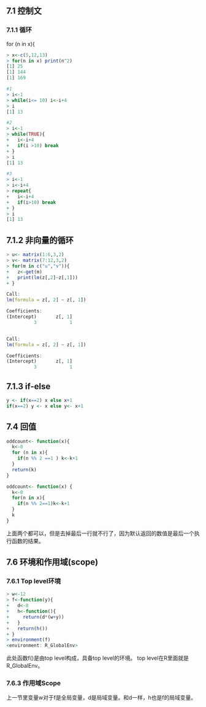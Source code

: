 ## 7.1 控制文
### 7.1.1 循环
for (n in x){ 

```r
> x<-c(5,12,13)
> for(n in x) print(n^2)
[1] 25
[1] 144
[1] 169
```

```r
#1
> i<-1
> while(i<= 10) i<-i+4
> i
[1] 13

#2
> i<-1
> while(TRUE){
+   i<-i+4
+   if(i >10) break
+ }
> i
[1] 13

#3
> i<-1
> i<-i+4
> repeat{
+   i<-i+4
+   if(i>10) break 
+ }
> i
[1] 13
```

## 7.1.2 非向量的循环  

```r
> u<- matrix(1:6,3,2)
> v<- matrix(7:12,3,2)
> for(m in c("u","v")){
+   z<-get(m)
+   print(lm(z[,2]~z[,1]))
+ }

Call:
lm(formula = z[, 2] ~ z[, 1])

Coefficients:
(Intercept)       z[, 1]  
          3            1  


Call:
lm(formula = z[, 2] ~ z[, 1])

Coefficients:
(Intercept)       z[, 1]  
          3            1  
```

## 7.1.3 if-else
```r
y <- if(x==2) x else x+1 
if(x==2) y <- x else y<- x+1 
```

## 7.4 回值
```r
oddcount<- function(x){
  k<-0
  for (n in x){
    if(n %% 2 ==1 ) k<-k+1
  }
  return(k)
}

oddcount<- function(x) {
  k<-0
  for(n in x){
    if(n %% 2==1)k<-k+1
  }
  k
}
```

上面两个都可以，但是去掉最后一行就不行了，因为默认返回的数值是最后一个执行函数的结果。  

## 7.6 环境和作用域(scope)
### 7.6.1 Top level环境
```r
> w<-12
> f<-function(y){
+   d<-8
+   h<-function(){
+     return(d*(w+y))
+   }
+   return(h())
+ }
> environment(f)
<environment: R_GlobalEnv>
```
此处函数f()是由top level构成，具备top level的环境。
top level在R里面就是R_GlobalEnv。

### 7.6.3 作用域Scope
上一节里变量w对于f是全局变量，d是局域变量。和d一样，h也是f的局域变量。




